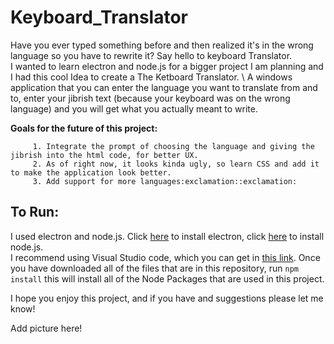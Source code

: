 # Keyboard_Translator
Have you ever typed something before and then realized it's in the wrong language so you have to rewrite it? Say hello to keyboard Translator.\
I wanted to learn electron and node.js for a bigger project I am planning and I had this cool Idea to create a The Ketboard Translator. \ A windows application that you can enter the language you want to translate from and to, enter your jibrish text (because your keyboard was on the wrong language) and you will get what you actually meant to write.

**Goals for the future of this project:**

         1. Integrate the prompt of choosing the language and giving the jibrish into the html code, for better UX.
         2. As of right now, it looks kinda ugly, so learn CSS and add it to make the application look better.
         3. Add support for more languages:exclamation::exclamation:
         
## To Run: ##
I used electron and node.js. Click [here](https://electronjs.org/docs/tutorial/installation) to install electron, click [here](https://nodejs.org/en/download/) to install node.js.\
I recommend using Visual Studio code, which you can get in [this link](https://code.visualstudio.com/download).
Once you have downloaded all of the files that are in this repository, run `npm install` this will install all of the Node Packages that are used in this project.

I hope you enjoy this project, and if you have and suggestions please let me know!

Add picture here!
